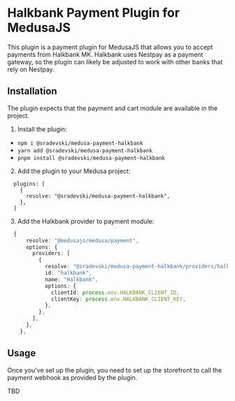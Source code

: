 # Halkbank Payment Plugin for MedusaJS

This plugin is a payment plugin for MedusaJS that allows you to accept payments from Halkbank MK. Halkbank uses Nestpay as a payment gateway, so the plugin can likely be adjusted to work with other banks that rely on Nestpay.

## Installation

The plugin expects that the payment and cart module are available in the project.

1. Install the plugin:

- `npm i @sradevski/medusa-payment-halkbank`
- `yarn add @sradevski/medusa-payment-halkbank`
- `pnpm install @sradevski/medusa-payment-halkbank`

2. Add the plugin to your Medusa project:

```
  plugins: [
    {
      resolve: "@sradevski/medusa-payment-halkbank",
    },
  ]
```

3. Add the Halkbank provider to payment module:

```ts
  {
      resolve: "@medusajs/medusa/payment",
      options: {
        providers: [
          {
            resolve: "@sradevski/medusa-payment-halkbank/providers/halkbank",
            id: "halkbank",
            name: "Halkbank",
            options: {
              clientId: process.env.HALKBANK_CLIENT_ID,
              clientKey: process.env.HALKBANK_CLIENT_KEY,
            },
          },
        ],
      },
    },
```

## Usage

Once you've set up the plugin, you need to set up the storefront to call the payment webhook as provided by the plugin.

TBD

